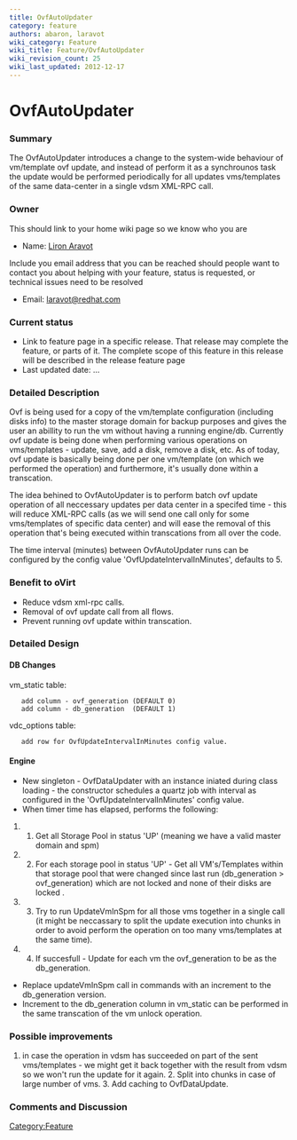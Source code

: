 ```yaml
---
title: OvfAutoUpdater
category: feature
authors: abaron, laravot
wiki_category: Feature
wiki_title: Feature/OvfAutoUpdater
wiki_revision_count: 25
wiki_last_updated: 2012-12-17
---
```


# OvfAutoUpdater

### Summary

The OvfAutoUpdater introduces a change to the system-wide behaviour of vm/template ovf update, and instead of perform it as a synchrounos task the update would be performed periodically for all updates vms/templates of the same data-center in a single vdsm XML-RPC call.

### Owner

This should link to your home wiki page so we know who you are

*   Name: [ Liron Aravot](User:Laravot)

Include you email address that you can be reached should people want to contact you about helping with your feature, status is requested, or technical issues need to be resolved

*   Email: <laravot@redhat.com>

### Current status

*   Link to feature page in a specific release. That release may complete the feature, or parts of it. The complete scope of this feature in this release will be described in the release feature page
*   Last updated date: ...

### Detailed Description

Ovf is being used for a copy of the vm/template configuration (including disks info) to the master storage domain for backup purposes and gives the user an abillity to run the vm without having a running engine/db. Currently ovf update is being done when performing various operations on vms/templates - update, save, add a disk, remove a disk, etc. As of today, ovf update is basically being done per one vm/template (on which we performed the operation) and furthermore, it's usually done within a transcation.

The idea behined to OvfAutoUpdater is to perform batch ovf update operation of all neccessary updates per data center in a specifed time - this will reduce XML-RPC calls (as we will send one call only for some vms/templates of specific data center) and will ease the removal of this operation that's being executed within transcations from all over the code.

The time interval (minutes) between OvfAutoUpdater runs can be configured by the config value 'OvfUpdateIntervalInMinutes', defaults to 5.

### Benefit to oVirt

*   Reduce vdsm xml-rpc calls.
*   Removal of ovf update call from all flows.
*   Prevent running ovf update within transcation.

### Detailed Design

#### DB Changes

vm_static table:

       add column - ovf_generation (DEFAULT 0)
       add column - db_generation  (DEFAULT 1)

vdc_options table:

       add row for OvfUpdateIntervalInMinutes config value.

#### Engine

*   New singleton - OvfDataUpdater with an instance iniated during class loading - the constructor schedules a quartz job with interval as configured in the 'OvfUpdateIntervalInMinutes' config value.
*   When timer time has elapsed, performs the following:

1.  1. Get all Storage Pool in status 'UP' (meaning we have a valid master domain and spm)
2.  2. For each storage pool in status 'UP' - Get all VM's/Templates within that storage pool that were changed since last run (db_generation > ovf_generation) which are not locked and none of their disks are locked .
3.  3. Try to run UpdateVmInSpm for all those vms together in a single call (it might be neccassary to split the update execution into chunks in order to avoid perform the operation on too many vms/templates at the same time).
4.  4. If succesfull - Update for each vm the ovf_generation to be as the db_generation.

*   Replace updateVmInSpm call in commands with an increment to the db_generation version.
*   Increment to the db_generation column in vm_static can be performed in the same transcation of the vm unlock operation.

### Possible improvements

1. in case the operation in vdsm has succeeded on part of the sent vms/templates - we might get it back together with the result from vdsm so we won't run the update for it again. 2. Split into chunks in case of large number of vms. 3. Add caching to OvfDataUpdate.

### Comments and Discussion

<Category:Feature>

